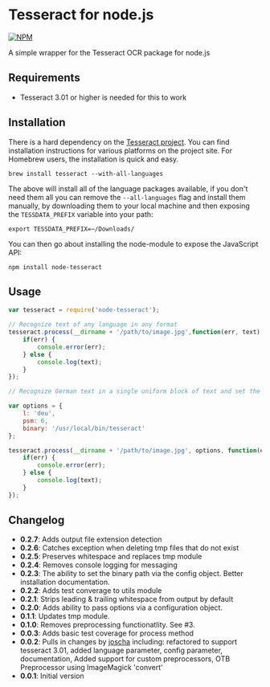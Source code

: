 # Tesseract for node.js

[![NPM](https://nodei.co/npm/node-tesseract.png)](https://nodei.co/npm/node-tesseract/)

A simple wrapper for the Tesseract OCR package for node.js

## Requirements

* Tesseract 3.01 or higher is needed for this to work

## Installation
There is a hard dependency on the [Tesseract project](https://code.google.com/p/tesseract-ocr/).  You can find installation instructions for various platforms on the project site. For Homebrew users, the installation is quick and easy.

    brew install tesseract --with-all-languages

The above will install all of the language packages available, if you don't need them all you can remove the `--all-languages` flag and install them manually, by downloading them to your local machine and then exposing the `TESSDATA_PREFIX` variable into your path:

    export TESSDATA_PREFIX=~/Downloads/

You can then go about installing the node-module to expose the JavaScript API:

    npm install node-tesseract

## Usage

```JavaScript
var tesseract = require('node-tesseract');

// Recognize text of any language in any format
tesseract.process(__dirname + '/path/to/image.jpg',function(err, text) {
	if(err) {
		console.error(err);
	} else {
		console.log(text);
	}
});

// Recognize German text in a single uniform block of text and set the binary path

var options = {
	l: 'deu',
	psm: 6,
	binary: '/usr/local/bin/tesseract'
};

tesseract.process(__dirname + '/path/to/image.jpg', options, function(err, text) {
	if(err) {
		console.error(err);
	} else {
		console.log(text);
	}
});
```

## Changelog
* **0.2.7**: Adds output file extension detection
* **0.2.6**: Catches exception when deleting tmp files that do not exist
* **0.2.5**: Preserves whitespace and replaces tmp module
* **0.2.4**: Removes console logging for messaging
* **0.2.3**: The ability to set the binary path via the config object.  Better installation documentation.
* **0.2.2**: Adds test converage to utils module
* **0.2.1**: Strips leading & trailing whitespace from output by default
* **0.2.0**: Adds ability to pass options via a configuration object.
* **0.1.1**: Updates tmp module.
* **0.1.0**: Removes preprocessing functionatlity.  See #3.
* **0.0.3**: Adds basic test coverage for process method
* **0.0.2**: Pulls in changes by [joscha](https://github.com/joscha) including: refactored to support tesseract 3.01, added language parameter, config parameter, documentation, Added support for custom preprocessors, OTB Preprocessor using ImageMagick 'convert'
* **0.0.1**: Initial version
